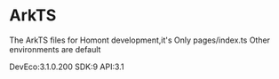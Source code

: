 # ArkTS

The ArkTS files for Homont development,it's Only pages/index.ts
Other environments are default

DevEco:3.1.0.200
SDK:9
API:3.1



